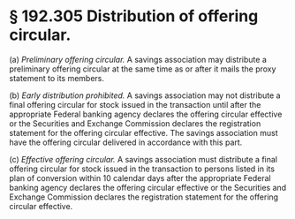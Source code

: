 # § 192.305   Distribution of offering circular.

(a) *Preliminary offering circular.* A savings association may distribute a preliminary offering circular at the same time as or after it mails the proxy statement to its members.


(b) *Early distribution prohibited.* A savings association may not distribute a final offering circular for stock issued in the transaction until after the appropriate Federal banking agency declares the offering circular effective or the Securities and Exchange Commission declares the registration statement for the offering circular effective. The savings association must have the offering circular delivered in accordance with this part.


(c) *Effective offering circular.* A savings association must distribute a final offering circular for stock issued in the transaction to persons listed in its plan of conversion within 10 calendar days after the appropriate Federal banking agency declares the offering circular effective or the Securities and Exchange Commission declares the registration statement for the offering circular effective.




